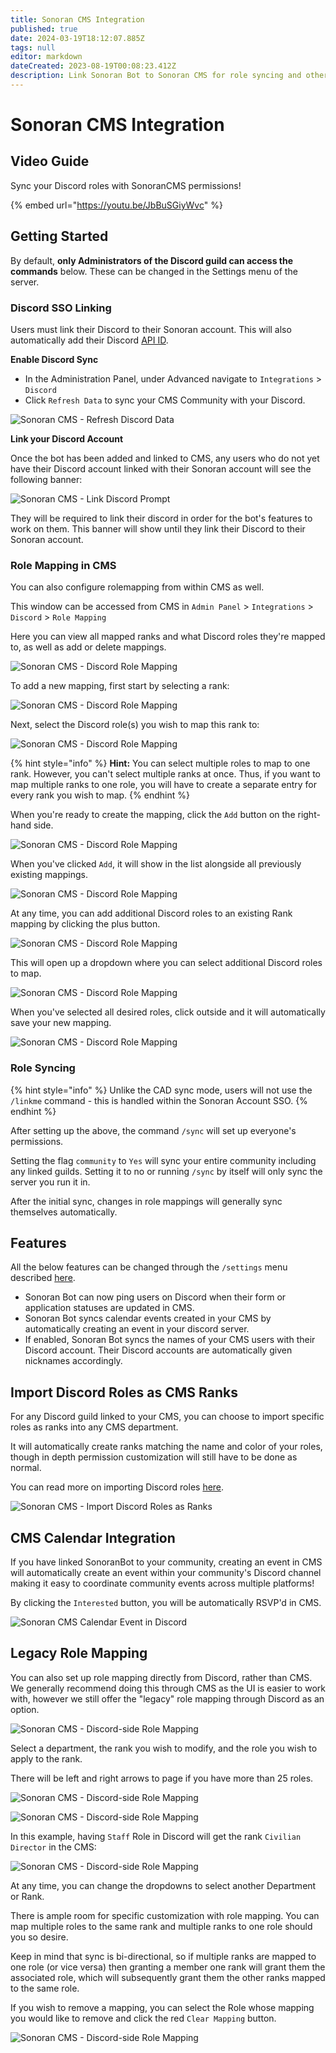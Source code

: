 ```yaml
---
title: Sonoran CMS Integration
published: true
date: 2024-03-19T18:12:07.885Z
tags: null
editor: markdown
dateCreated: 2023-08-19T00:08:23.412Z
description: Link Sonoran Bot to Sonoran CMS for role syncing and other handy features!
---
```


# Sonoran CMS Integration

## Video Guide

Sync your Discord roles with SonoranCMS permissions!

{% embed url="https://youtu.be/JbBuSGiyWvc" %}

## Getting Started <a href="#getting-started" id="getting-started"></a>

By default, **only Administrators of the Discord guild can access the commands** below. These can be changed in the Settings menu of the server.

### Discord SSO Linking <a href="#id-1.-discord-sso-linking" id="id-1.-discord-sso-linking"></a>

Users must link their Discord to their Sonoran account. This will also automatically add their Discord [API ID](https://info.sonorancms.com/developer-api-documentation/api-integration/getting-started/api-id-system).

**Enable Discord Sync**

* In the Administration Panel, under Advanced navigate to `Integrations` > `Discord`
* Click `Refresh Data` to sync your CMS Community with your Discord.

![Sonoran CMS - Refresh Discord Data](getting-started/sonoran-cms-integration/cms\_botrefreshdata.png)

**Link your Discord Account**

Once the bot has been added and linked to CMS, any users who do not yet have their Discord account linked with their Sonoran account will see the following banner:

![Sonoran CMS - Link Discord Prompt](getting-started/sonoran-cms-integration/Bot\_LinkDiscordCMS.png)

They will be required to link their discord in order for the bot's features to work on them. This banner will show until they link their Discord to their Sonoran account.

### Role Mapping in CMS <a href="#role-mapping-in-cms" id="role-mapping-in-cms"></a>

You can also configure rolemapping from within CMS as well.

This window can be accessed from CMS in `Admin Panel` > `Integrations` > `Discord` > `Role Mapping`

Here you can view all mapped ranks and what Discord roles they're mapped to, as well as add or delete mappings.

![Sonoran CMS - Discord Role Mapping](getting-started/sonoran-cms-integration/botcms\_rolemap\_1.png)

To add a new mapping, first start by selecting a rank:

![Sonoran CMS - Discord Role Mapping](getting-started/sonoran-cms-integration/botcms\_rolemap\_2.png)

Next, select the Discord role(s) you wish to map this rank to:

![Sonoran CMS - Discord Role Mapping](getting-started/sonoran-cms-integration/botcms\_rolemap\_3-1.png)

{% hint style="info" %}
**Hint:** You can select multiple roles to map to one rank. However, you can't select multiple ranks at once. Thus, if you want to map multiple ranks to one role, you will have to create a separate entry for every rank you wish to map.
{% endhint %}

When you're ready to create the mapping, click the `Add` button on the right-hand side.

![Sonoran CMS - Discord Role Mapping](getting-started/sonoran-cms-integration/botcms\_rolemap\_4.png)

When you've clicked `Add`, it will show in the list alongside all previously existing mappings.

![Sonoran CMS - Discord Role Mapping](getting-started/sonoran-cms-integration/botcms\_rolemap\_5-1-1.png)

At any time, you can add additional Discord roles to an existing Rank mapping by clicking the plus button.

![Sonoran CMS - Discord Role Mapping](getting-started/sonoran-cms-integration/botcms\_rolemap\_6.png)

This will open up a dropdown where you can select additional Discord roles to map.

![Sonoran CMS - Discord Role Mapping](getting-started/sonoran-cms-integration/botcms\_rolemap\_7-2.png)

When you've selected all desired roles, click outside and it will automatically save your new mapping.

![Sonoran CMS - Discord Role Mapping](getting-started/sonoran-cms-integration/botcms\_rolemap\_8-1.png)

### Role Syncing <a href="#role-syncing" id="role-syncing"></a>

{% hint style="info" %}
Unlike the CAD sync mode, users will not use the `/linkme` command - this is handled within the Sonoran Account SSO.
{% endhint %}

After setting up the above, the command `/sync` will set up everyone's permissions.

Setting the flag `community` to `Yes` will sync your entire community including any linked guilds. Setting it to no or running `/sync` by itself will only sync the server you run it in.

After the initial sync, changes in role mappings will generally sync themselves automatically.

## Features <a href="#features" id="features"></a>

All the below features can be changed through the `/settings` menu described [here](usage/settings.md#cms-settings).

* Sonoran Bot can now ping users on Discord when their form or application statuses are updated in CMS.
* Sonoran Bot syncs calendar events created in your CMS by automatically creating an event in your discord server.
* If enabled, Sonoran Bot syncs the names of your CMS users with their Discord account. Their Discord accounts are automatically given nicknames accordingly.

## Import Discord Roles as CMS Ranks <a href="#import-roles-cms" id="import-roles-cms"></a>

For any Discord guild linked to your CMS, you can choose to import specific roles as ranks into any CMS department.

It will automatically create ranks matching the name and color of your roles, though in depth permission customization will still have to be done as normal.

You can read more on importing Discord roles [here](https://info.sonorancms.com/tutorials/user-management/creating-departments#importing-ranks-from-discord-roles).

![Sonoran CMS - Import Discord Roles as Ranks](getting-started/sonoran-cms-integration/cms\_ranksimportdiscordpanel.png)

## CMS Calendar Integration

If you have linked SonoranBot to your community, creating an event in CMS will automatically create an event within your community's Discord channel making it easy to coordinate community events across multiple platforms!

By clicking the `Interested` button, you will be automatically RSVP'd in CMS.

![Sonoran CMS Calendar Event in Discord](getting-started/sonoran-cms-integration/cms\_calendareventdiscord.png)

## Legacy Role Mapping

You can also set up role mapping directly from Discord, rather than CMS. We generally recommend doing this through CMS as the UI is easier to work with, however we still offer the "legacy" role mapping through Discord as an option.

![Sonoran CMS - Discord-side Role Mapping](getting-started/sonoran-cms-integration/bot\_cmsrolemap01.png)

Select a department, the rank you wish to modify, and the role you wish to apply to the rank.

There will be left and right arrows to page if you have more than 25 roles.

![Sonoran CMS - Discord-side Role Mapping](getting-started/sonoran-cms-integration/bot\_cmsrolemap03.png)

![Sonoran CMS - Discord-side Role Mapping](getting-started/sonoran-cms-integration/bot\_cmsrolemap04.png)

In this example, having `Staff` Role in Discord will get the rank `Civilian Director` in the CMS:

![Sonoran CMS - Discord-side Role Mapping](getting-started/sonoran-cms-integration/bot\_cmsrolemap05.png)

At any time, you can change the dropdowns to select another Department or Rank.

There is ample room for specific customization with role mapping. You can map multiple roles to the same rank and multiple ranks to one role should you so desire.

Keep in mind that sync is bi-directional, so if multiple ranks are mapped to one role (or vice versa) then granting a member one rank will grant them the associated role, which will subsequently grant them the other ranks mapped to the same role.

If you wish to remove a mapping, you can select the Role whose mapping you would like to remove and click the red `Clear Mapping` button.

![Sonoran CMS - Discord-side Role Mapping](getting-started/sonoran-cms-integration/bot\_rolemapclear.png)
